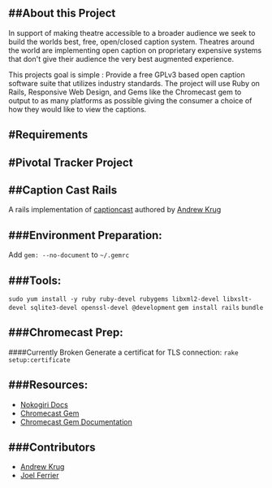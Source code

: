 ##About this Project
---
In support of making theatre accessible to a broader audience we seek to build the worlds best, free, open/closed caption system.  Theatres around the world are implementing open caption on proprietary expensive systems that don't give their audience the very best augmented experience.

This projects goal is simple : Provide a free GPLv3 based open caption software suite that utilizes industry standards.  The project will use Ruby on Rails, Responsive Web Design, and Gems like the Chromecast gem to output to as many platforms as possible giving the consumer a choice of how they would like to view the captions.

#Requirements
---

#Pivotal Tracker Project
---



##Caption Cast Rails
---
A rails implementation of [captioncast](https://bitbucket.org/andrewkr/captioncast) authored by [Andrew Krug](https://bitbucket.org/andrewkr)

###Environment Preparation:
---

Add `gem: --no-document` to `~/.gemrc`

###Tools:
---

`sudo yum install -y ruby ruby-devel rubygems libxml2-devel libxslt-devel sqlite3-devel openssl-devel @development`
`gem install rails`
`bundle`

###Chromecast Prep:
---

####Currently Broken
Generate a certificat for TLS connection:
`rake setup:certificate`

###Resources:
---

- [Nokogiri Docs](http://www.nokogiri.org/tutorials/)
- [Chromecast Gem](https://rubygems.org/gems/chromecast)
- [Chromecast Gem Documentation](http://rubydoc.info/gems/chromecast/1.0/frames)

###Contributors
---

- [Andrew Krug](https://bitbucket.org/andrewkr)
- [Joel Ferrier](https://bitbucket.org/joel-ferrier)
